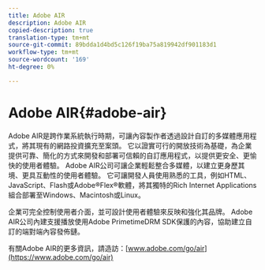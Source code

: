 ```yaml
---
title: Adobe AIR
description: Adobe AIR
copied-description: true
translation-type: tm+mt
source-git-commit: 89bdda1d4bd5c126f19ba75a819942df901183d1
workflow-type: tm+mt
source-wordcount: '169'
ht-degree: 0%

---
```



# Adobe AIR{#adobe-air}

Adobe AIR是跨作業系統執行時期，可讓內容製作者透過設計自訂的多媒體應用程式，將其現有的網路投資擴充至案頭。 它以證實可行的開放技術為基礎，為企業提供可靠、簡化的方式來開發和部署可信賴的自訂應用程式，以提供更安全、更愉快的使用者體驗。 Adobe AIR公司可讓企業輕鬆整合多媒體，以建立更身歷其境、更具互動性的使用者體驗。 它可讓開發人員使用熟悉的工具，例如HTML、JavaScript、Flash或Adobe®Flex®軟體，將其獨特的Rich Internet Applications組合部署至Windows、Macintosh或Linux。

企業可完全控制使用者介面，並可設計使用者體驗來反映和強化其品牌。 Adobe AIR公司內建支援播放使用Adobe PrimetimeDRM SDK保護的內容，協助建立自訂的端對端內容發佈鏈。

有關Adobe AIR的更多資訊，請造訪：[www.adobe.com/go/air](https://www.adobe.com/go/air)
